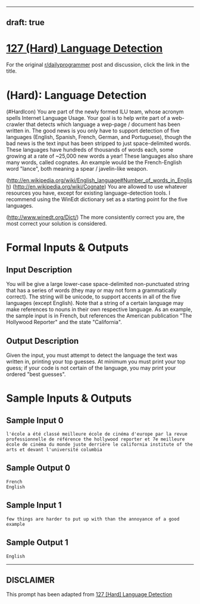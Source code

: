 ---
draft: true
----

# [127 (Hard) Language Detection](https://www.reddit.com/r/dailyprogrammer/comments/1mby3b/091313_challenge_127_hard_language_detection/)

For the original [r/dailyprogrammer](https://www.reddit.com/r/dailyprogrammer/) post and discussion, click the link in the title.

#  (Hard): Language Detection
(#HardIcon)
You are part of the newly formed ILU team, whose acronym spells Internet Language Usage. Your goal is to help write part of a web-crawler that detects which language a wep-page / document has been written in. The good news is you only have to support detection of five languages (English, Spanish, French, German, and Portuguese), though the bad news is the text input has been stripped to just space-delimited words. These languages have hundreds of thousands of words each, some growing at a rate of ~25,000 new words a year! These languages also share many words, called cognates. An example would be the French-English word "lance", both meaning a spear / javelin-like weapon.

(http://en.wikipedia.org/wiki/English_language#Number_of_words_in_English)
(http://en.wikipedia.org/wiki/Cognate)
You are allowed to use whatever resources you have, except for existing language-detection tools. I recommend using the WinEdt dictionary set as a starting point for the five languages.

(http://www.winedt.org/Dict/)
The more consistently correct you are, the most correct your solution is considered.

# Formal Inputs & Outputs
## Input Description
You will be give a large lower-case space-delimited non-punctuated string that has a series of words (they may or may not form a grammatically correct). The string will be unicode, to support accents in all of the five languages (except English). Note that a string of a certain language may make references to nouns in their own respective language. As an example, the sample input is in French, but references the American publication "The Hollywood Reporter" and the state "California".

## Output Description
Given the input, you must attempt to detect the language the text was written in, printing your top guesses. At minimum you must print your top guess; if your code is not certain of the language, you may print your ordered "best guesses".

# Sample Inputs & Outputs
## Sample Input 0

```
l'école a été classé meilleure école de cinéma d'europe par la revue professionnelle de référence the hollywood reporter et 7e meilleure école de cinéma du monde juste derrière le california institute of the arts et devant l'université columbia
```
## Sample Output 0

```
French
English
```
## Sample Input 1

```
few things are harder to put up with than the annoyance of a good example
```
## Sample Output 1

```
English
```

----
## **DISCLAIMER**
This prompt has been adapted from [127 [Hard] Language Detection](https://www.reddit.com/r/dailyprogrammer/comments/1mby3b/091313_challenge_127_hard_language_detection/
)
